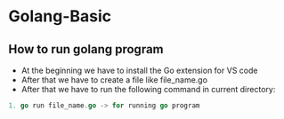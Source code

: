# Golang-Basic

## How to run golang program

* At the beginning we have to install the Go extension for VS code
* After that we have to create a file like file_name.go
* After that we have to run the following command in current directory:

```go
1. go run file_name.go -> for running go program
```
